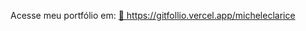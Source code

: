 
Acesse meu portfólio em: 
<a href="https://gitfollio.vercel.app/micheleclarice"> 🔗
  https://gitfollio.vercel.app/micheleclarice
</a>

<!-- GitFolio:start
{
  "gitfolio": "on",
  "name": "MICHELE CLARICE MACHADO DE SANTANA",
  "email": "micheleclarice@hotmail.com",
  "tagline": "Scrum Master",
  "avatar_url": "https://avatars.githubusercontent.com/u/78629902?v=4",
  "website": "https://readdy.link/preview/0bd8cb3f-d6a3-428a-a85e-91e4d98a74dc/2972036",
  "githubUser": "micheleclarice",
  "linkedinUser": "https://www.linkedin.com/in/micheleclarice/",
  "about": "Engenheira de Dados e Scrum Master, apaixonada por transformar dados brutos em insights acionáveis, com sólida experiência em gestão de projetos de TI. Busco desafios em Gestão de Projetos Ágeis ouEngenharia de Dados que permitam aplicar minha expertise profissional.

Almejo posições que unam minha paixão por dados e minha experiência em gestão para impulsionar a inovação e o sucesso de projetos de TI.",
  "showStars": true,
  "showFollowers": true,
  "followers": 40,
  "following": 37,
  "themeId": "cyberpunk",
  "tech": [
  "Python",
  "HTML",
  "Scrum",
  "Kanban",
  "React JS"
],
  "projects": [
  {
    "id": 1036230072,
    "repoName": "Challenge_Project_01_Boston_Houses",
    "url": "https://github.com/micheleclarice/Challenge_Project_01_Boston_Houses",
    "stars": 0,
    "description": "O objetivo desta análise é prever os preços de casas em Boston a partir das informações fornecidas pelo conjunto de dados e utilizar a métrica R-squared (R2) para determinar o modelo preditivo que for mais performático dentre aqueles que criarmos.",
    "image": "",
    "techs": [],
    "deploy": "",
    "highlighted": false
  },
  {
    "id": 336441267,
    "repoName": "UX-Design-Thinking-Experi-ncia-dos-usu-rios-no-Neg-cio",
    "url": "https://github.com/micheleclarice/UX-Design-Thinking-Experi-ncia-dos-usu-rios-no-Neg-cio",
    "stars": 1,
    "description": "",
    "image": "",
    "techs": [],
    "deploy": "",
    "highlighted": false
  },
  {
    "id": 470264964,
    "repoName": "Criando_Sites_com_Python_e_Flask",
    "url": "https://github.com/micheleclarice/Criando_Sites_com_Python_e_Flask",
    "stars": 3,
    "description": "",
    "image": "",
    "techs": [],
    "deploy": "",
    "highlighted": false
  },
  {
    "id": 468546145,
    "repoName": "Automatizando-envio-e-e-mail-com-Python-funcionando2",
    "url": "https://github.com/micheleclarice/Automatizando-envio-e-e-mail-com-Python-funcionando2",
    "stars": 1,
    "description": "",
    "image": "",
    "techs": [],
    "deploy": "",
    "highlighted": false
  }
]
}
GitFolio:end -->
  
